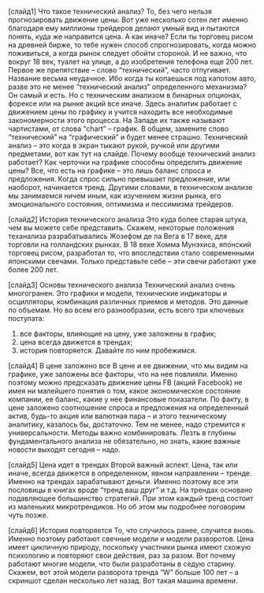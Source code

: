 [слайд1]
Что такое технический анализ? То, без чего нельзя прогнозировать движение цены. Вот уже несколько сотен лет именно благодаря ему миллионы трейдеров делают умный вид и пытаются понять, куда же направится цена.
А как иначе? Если ты торговец рисом на древней бирже, то тебе нужен способ спрогнозировать, когда можно поживиться, а когда рынок следует обойти стороной. И не важно, что вокруг 18 век, туалет на улице, а до изобретения телефона еще 200 лет.
Первое же препятствие – слово “технический”, часто отпугивает. Название весьма неудачное. Ибо когда ты копаешься под капотом авто, разве это не менее “технический анализ” определенного механизма? Он самый и есть.
Но с техническим анализом в бинарных опционах, форексе или на рынке акций все иначе. Здесь аналитик работает с движением цены по графику и учится находить все необходимые закономерности этого процесса.
На Западе их также называют чартистами, от слова “chart” – график. В общем, замените слово “технический” на “графический” и будет менее страшно.
Технический анализ – это когда в экран тыкают рукой, ручкой или другими предметами, вот как тут на слайде.
Почему вообще технический анализ работает? Как черточки на графике способны определить движение цены? Все, что есть на графике – это лишь баланс спроса и предложения. Когда спрос сильно превышает предложение, или наоборот, начинается тренд.
Другими словами, в техническом анализе мы занимаемся ничем иным, как изучением жизни рынка, его эмоционального состояния, оптимизма и пессимизма трейдеров.

[слайд2]
История технического анализа
Это куда более старая штука, чем вы можете себе представить. Скажем, некоторые положения теханализа разрабатывались Жозефом де ла Вега в 17 веке, для торговли на голландских рынках.
В 18 веке Хомма Мунэхиса, японский торговец рисом, разработал то, что впоследствии стало современными японскими свечами. Только представьте себе – эти свечи работают уже более 200 лет.

[слайд3]
Основы технического анализа
Технический анализ очень многогранен. Это графики и модели, технические индикаторы и осцилляторы, комбинация различных приемов и методов. Это данные по объемам. Но во всем его разнообразии, есть всего три ключевых постулата:
1. все факторы, влияющие на цену, уже заложены в график;
2. цена всегда движется в трендах;
3. история повторяется.
Давайте по ним пробежимся.

[слайд4]
В цене заложено все
В цене и ее движении, что мы видим на графике, уже заложены все факторы, что на нее повлияли.
Именно поэтому можно предсказать движение цены FB (акций Facebook) не имея ни малейшего понятия о том, какое экономическое состояние компании, ее баланс, какие у нее финансовые показатели.
По факту, в цене заложено соотношение спроса и предложения на определенный актив, будь-то акция или валютная пара – и этого техническому аналитику, казалось бы, достаточно.
Тем не менее, надо стремится к универсальности. Методы важно комбинировать. Лезть в глубины фундаментального анализа не обязательно, но знать, какие важные новости выходят сегодня – надо.

[слайд5]
Цена идет в трендах
Второй важный аспект. Цена, так или иначе, всегда движется в определенном, явном направлении – тренде. Именно на трендах зарабатывают деньги. Именно поэтому все эти пословицы в книгах вроде “тренд ваш друг” и т.д.
На трендах основано подавляющее большинство стратегий. При этом каждый тренд состоит из маленьких микротрендиков. Но об этом мы подробнее поговорим чуть позже.

[слайд6]
История повторяется
То, что случилось ранее, случится вновь. Именно поэтому работают свечные модели и модели разворотов. Цена имеет цикличную природу, поскольку участники рынка имеют схожую психологию и повторяют свои действия, раз за разом.
Вот почему работают многие модели, что были разработаны в седую старину. Скажем, вот этой модели разворота тренда “W” больше 100 лет – а скриншот сделан несколько лет назад. Вот такая машина времени.

